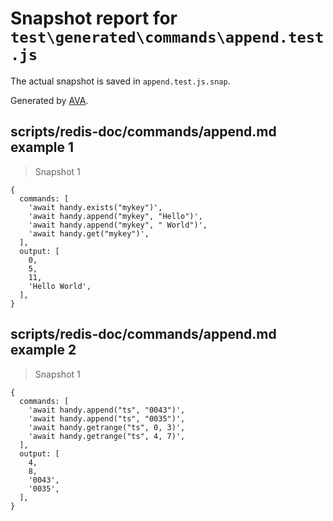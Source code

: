 # Snapshot report for `test\generated\commands\append.test.js`

The actual snapshot is saved in `append.test.js.snap`.

Generated by [AVA](https://ava.li).

## scripts/redis-doc/commands/append.md example 1

> Snapshot 1

    {
      commands: [
        'await handy.exists("mykey")',
        'await handy.append("mykey", "Hello")',
        'await handy.append("mykey", " World")',
        'await handy.get("mykey")',
      ],
      output: [
        0,
        5,
        11,
        'Hello World',
      ],
    }

## scripts/redis-doc/commands/append.md example 2

> Snapshot 1

    {
      commands: [
        'await handy.append("ts", "0043")',
        'await handy.append("ts", "0035")',
        'await handy.getrange("ts", 0, 3)',
        'await handy.getrange("ts", 4, 7)',
      ],
      output: [
        4,
        8,
        '0043',
        '0035',
      ],
    }
